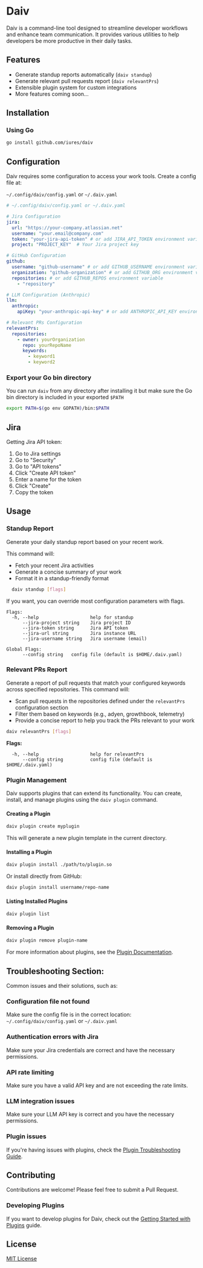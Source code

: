 # Daiv

Daiv is a command-line tool designed to streamline developer workflows and enhance team communication. It provides various utilities to help developers be more productive in their daily tasks.

## Features

- Generate standup reports automatically (`daiv standup`)
- Generate relevant pull requests report (`daiv relevantPrs`)
- Extensible plugin system for custom integrations
- More features coming soon...

## Installation

### Using Go

```bash
go install github.com/iures/daiv
```

## Configuration

Daiv requires some configuration to access your work tools. Create a config file at:

`~/.config/daiv/config.yaml` or `~/.daiv.yaml`

```yaml
# ~/.config/daiv/config.yaml or ~/.daiv.yaml

# Jira Configuration
jira:
  url: "https://your-company.atlassian.net"
  username: "your.email@company.com"
  token: "your-jira-api-token" # or add JIRA_API_TOKEN environment variable
  project: "PROJECT_KEY"  # Your Jira project key

# GitHub Configuration
github:
  username: "github-username" # or add GITHUB_USERNAME environment variable
  organization: "github-organization" # or add GITHUB_ORG environment variable
  repositories: # or add GITHUB_REPOS environment variable
    - "repository"

# LLM Configuration (Anthropic)
llm:
  anthropic:
    apiKey: "your-anthropic-api-key" # or add ANTHROPIC_API_KEY environment variable

# Relevant PRs Configuration
relevantPrs:
  repositories:
    - owner: yourOrganization
      repo: yourRepoName
      keywords:
        - keyword1
        - keyword2
```
### Export your Go bin directory
You can run `daiv` from any directory after installing it but make sure the Go bin directory is included in your exported `$PATH`

```bash
export PATH=$(go env GOPATH)/bin:$PATH
```

## Jira
Getting Jira API token:

1. Go to Jira settings
2. Go to "Security"
3. Go to "API tokens"
4. Click "Create API token"
5. Enter a name for the token
6. Click "Create"
7. Copy the token

## Usage

### Standup Report
Generate your daily standup report based on your recent work.

This command will:
- Fetch your recent Jira activities
- Generate a concise summary of your work
- Format it in a standup-friendly format

```bash
  daiv standup [flags]
```

If you want, you can override most configuration parameters with flags.

```log
Flags:
  -h, --help                   help for standup
      --jira-project string    Jira project ID
      --jira-token string      Jira API token
      --jira-url string        Jira instance URL
      --jira-username string   Jira username (email)

Global Flags:
      --config string   config file (default is $HOME/.daiv.yaml)
```

### Relevant PRs Report

Generate a report of pull requests that match your configured keywords across specified repositories. This command will:
- Scan pull requests in the repositories defined under the `relevantPrs` configuration section
- Filter them based on keywords (e.g., adyen, growthbook, telemetry)
- Provide a concise report to help you track the PRs relevant to your work

```bash
daiv relevantPrs [flags]
```

**Flags:**
```
  -h, --help                   help for relevantPrs
      --config string          config file (default is $HOME/.daiv.yaml)
```

### Plugin Management

Daiv supports plugins that can extend its functionality. You can create, install, and manage plugins using the `daiv plugin` command.

#### Creating a Plugin

```bash
daiv plugin create myplugin
```

This will generate a new plugin template in the current directory.

#### Installing a Plugin

```bash
daiv plugin install ./path/to/plugin.so
```

Or install directly from GitHub:

```bash
daiv plugin install username/repo-name
```

#### Listing Installed Plugins

```bash
daiv plugin list
```

#### Removing a Plugin

```bash
daiv plugin remove plugin-name
```

For more information about plugins, see the [Plugin Documentation](docs/plugins/README.md).

## Troubleshooting Section:
Common issues and their solutions, such as:

### Configuration file not found
Make sure the config file is in the correct location: `~/.config/daiv/config.yaml` or `~/.daiv.yaml`

### Authentication errors with Jira
Make sure your Jira credentials are correct and have the necessary permissions.

### API rate limiting
Make sure you have a valid API key and are not exceeding the rate limits.

### LLM integration issues
Make sure your LLM API key is correct and you have the necessary permissions.

### Plugin issues
If you're having issues with plugins, check the [Plugin Troubleshooting Guide](docs/plugins/README.md#troubleshooting).

## Contributing

Contributions are welcome! Please feel free to submit a Pull Request.

### Developing Plugins

If you want to develop plugins for Daiv, check out the [Getting Started with Plugins](docs/plugins/GETTING_STARTED.md) guide.

## License

[MIT License](LICENSE)
